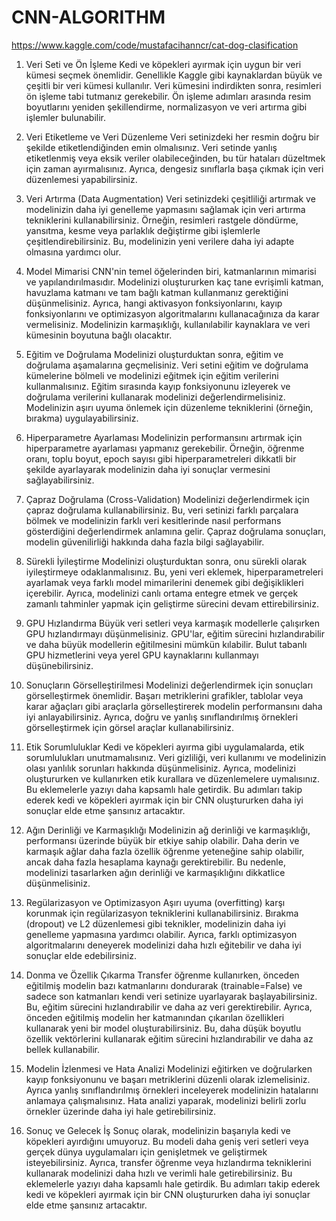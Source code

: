 # CNN-ALGORITHM
https://www.kaggle.com/code/mustafacihanncr/cat-dog-clasification


1. Veri Seti ve Ön İşleme
Kedi ve köpekleri ayırmak için uygun bir veri kümesi seçmek önemlidir. Genellikle Kaggle gibi kaynaklardan büyük ve çeşitli bir veri kümesi kullanılır. Veri kümesini indirdikten sonra, resimleri ön işleme tabi tutmanız gerekebilir. Ön işleme adımları arasında resim boyutlarını yeniden şekillendirme, normalizasyon ve veri artırma gibi işlemler bulunabilir.

2. Veri Etiketleme ve Veri Düzenleme
Veri setinizdeki her resmin doğru bir şekilde etiketlendiğinden emin olmalısınız. Veri setinde yanlış etiketlenmiş veya eksik veriler olabileceğinden, bu tür hataları düzeltmek için zaman ayırmalısınız. Ayrıca, dengesiz sınıflarla başa çıkmak için veri düzenlemesi yapabilirsiniz.

3. Veri Artırma (Data Augmentation)
Veri setinizdeki çeşitliliği artırmak ve modelinizin daha iyi genelleme yapmasını sağlamak için veri artırma tekniklerini kullanabilirsiniz. Örneğin, resimleri rastgele döndürme, yansıtma, kesme veya parlaklık değiştirme gibi işlemlerle çeşitlendirebilirsiniz. Bu, modelinizin yeni verilere daha iyi adapte olmasına yardımcı olur.

4. Model Mimarisi
CNN'nin temel öğelerinden biri, katmanlarının mimarisi ve yapılandırılmasıdır. Modelinizi oluştururken kaç tane evrişimli katman, havuzlama katmanı ve tam bağlı katman kullanmanız gerektiğini düşünmelisiniz. Ayrıca, hangi aktivasyon fonksiyonlarını, kayıp fonksiyonlarını ve optimizasyon algoritmalarını kullanacağınıza da karar vermelisiniz. Modelinizin karmaşıklığı, kullanılabilir kaynaklara ve veri kümesinin boyutuna bağlı olacaktır.

5. Eğitim ve Doğrulama
Modelinizi oluşturduktan sonra, eğitim ve doğrulama aşamalarına geçmelisiniz. Veri setini eğitim ve doğrulama kümelerine bölmeli ve modelinizi eğitmek için eğitim verilerini kullanmalısınız. Eğitim sırasında kayıp fonksiyonunu izleyerek ve doğrulama verilerini kullanarak modelinizi değerlendirmelisiniz. Modelinizin aşırı uyuma önlemek için düzenleme tekniklerini (örneğin, bırakma) uygulayabilirsiniz.

6. Hiperparametre Ayarlaması
Modelinizin performansını artırmak için hiperparametre ayarlaması yapmanız gerekebilir. Örneğin, öğrenme oranı, toplu boyut, epoch sayısı gibi hiperparametreleri dikkatli bir şekilde ayarlayarak modelinizin daha iyi sonuçlar vermesini sağlayabilirsiniz.

7. Çapraz Doğrulama (Cross-Validation)
Modelinizi değerlendirmek için çapraz doğrulama kullanabilirsiniz. Bu, veri setinizi farklı parçalara bölmek ve modelinizin farklı veri kesitlerinde nasıl performans gösterdiğini değerlendirmek anlamına gelir. Çapraz doğrulama sonuçları, modelin güvenilirliği hakkında daha fazla bilgi sağlayabilir.

8. Sürekli İyileştirme
Modelinizi oluşturduktan sonra, onu sürekli olarak iyileştirmeye odaklanmalısınız. Bu, yeni veri eklemek, hiperparametreleri ayarlamak veya farklı model mimarilerini denemek gibi değişiklikleri içerebilir. Ayrıca, modelinizi canlı ortama entegre etmek ve gerçek zamanlı tahminler yapmak için geliştirme sürecini devam ettirebilirsiniz.

9. GPU Hızlandırma
Büyük veri setleri veya karmaşık modellerle çalışırken GPU hızlandırmayı düşünmelisiniz. GPU'lar, eğitim sürecini hızlandırabilir ve daha büyük modellerin eğitilmesini mümkün kılabilir. Bulut tabanlı GPU hizmetlerini veya yerel GPU kaynaklarını kullanmayı düşünebilirsiniz.

10. Sonuçların Görselleştirilmesi
Modelinizi değerlendirmek için sonuçları görselleştirmek önemlidir. Başarı metriklerini grafikler, tablolar veya karar ağaçları gibi araçlarla görselleştirerek modelin performansını daha iyi anlayabilirsiniz. Ayrıca, doğru ve yanlış sınıflandırılmış örnekleri görselleştirmek için görsel araçlar kullanabilirsiniz.

11. Etik Sorumluluklar
Kedi ve köpekleri ayırma gibi uygulamalarda, etik sorumlulukları unutmamalısınız. Veri gizliliği, veri kullanımı ve modelinizin olası yanlılık sorunları hakkında düşünmelisiniz. Ayrıca, modelinizi oluştururken ve kullanırken etik kurallara ve düzenlemelere uymalısınız.
Bu eklemelerle yazıyı daha kapsamlı hale getirdik. Bu adımları takip ederek kedi ve köpekleri ayırmak için bir CNN oluştururken daha iyi sonuçlar elde etme şansınız artacaktır.

13. Ağın Derinliği ve Karmaşıklığı
Modelinizin ağ derinliği ve karmaşıklığı, performansı üzerinde büyük bir etkiye sahip olabilir. Daha derin ve karmaşık ağlar daha fazla özellik öğrenme yeteneğine sahip olabilir, ancak daha fazla hesaplama kaynağı gerektirebilir. Bu nedenle, modelinizi tasarlarken ağın derinliği ve karmaşıklığını dikkatlice düşünmelisiniz.

14. Regülarizasyon ve Optimizasyon
Aşırı uyuma (overfitting) karşı korunmak için regülarizasyon tekniklerini kullanabilirsiniz. Bırakma (dropout) ve L2 düzenlemesi gibi teknikler, modelinizin daha iyi genelleme yapmasına yardımcı olabilir. Ayrıca, farklı optimizasyon algoritmalarını deneyerek modelinizi daha hızlı eğitebilir ve daha iyi sonuçlar elde edebilirsiniz.

15. Donma ve Özellik Çıkarma
Transfer öğrenme kullanırken, önceden eğitilmiş modelin bazı katmanlarını dondurarak (trainable=False) ve sadece son katmanları kendi veri setinize uyarlayarak başlayabilirsiniz. Bu, eğitim sürecini hızlandırabilir ve daha az veri gerektirebilir. Ayrıca, önceden eğitilmiş modelin her katmanından çıkarılan özellikleri kullanarak yeni bir model oluşturabilirsiniz. Bu, daha düşük boyutlu özellik vektörlerini kullanarak eğitim sürecini hızlandırabilir ve daha az bellek kullanabilir.

16. Modelin İzlenmesi ve Hata Analizi
Modelinizi eğitirken ve doğrularken kayıp fonksiyonunu ve başarı metriklerini düzenli olarak izlemelisiniz. Ayrıca yanlış sınıflandırılmış örnekleri inceleyerek modelinizin hatalarını anlamaya çalışmalısınız. Hata analizi yaparak, modelinizi belirli zorlu örnekler üzerinde daha iyi hale getirebilirsiniz.

17. Sonuç ve Gelecek İş
Sonuç olarak, modelinizin başarıyla kedi ve köpekleri ayırdığını umuyoruz. Bu modeli daha geniş veri setleri veya gerçek dünya uygulamaları için genişletmek ve geliştirmek isteyebilirsiniz. Ayrıca, transfer öğrenme veya hızlandırma tekniklerini kullanarak modelinizi daha hızlı ve verimli hale getirebilirsiniz.
Bu eklemelerle yazıyı daha kapsamlı hale getirdik. Bu adımları takip ederek kedi ve köpekleri ayırmak için bir CNN oluştururken daha iyi sonuçlar elde etme şansınız artacaktır.

